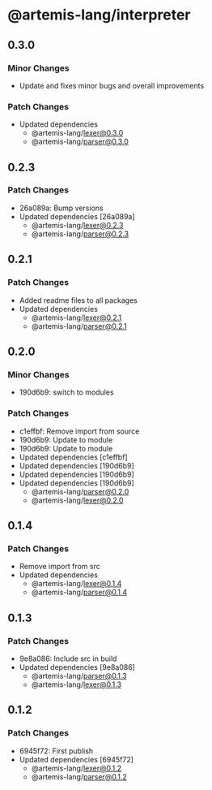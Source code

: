 # @artemis-lang/interpreter

## 0.3.0

### Minor Changes

- Update and fixes minor bugs and overall improvements

### Patch Changes

- Updated dependencies
  - @artemis-lang/lexer@0.3.0
  - @artemis-lang/parser@0.3.0

## 0.2.3

### Patch Changes

- 26a089a: Bump versions
- Updated dependencies [26a089a]
  - @artemis-lang/lexer@0.2.3
  - @artemis-lang/parser@0.2.3

## 0.2.1

### Patch Changes

- Added readme files to all packages
- Updated dependencies
  - @artemis-lang/lexer@0.2.1
  - @artemis-lang/parser@0.2.1

## 0.2.0

### Minor Changes

- 190d6b9: switch to modules

### Patch Changes

- c1effbf: Remove import from source
- 190d6b9: Update to module
- 190d6b9: Update to module
- Updated dependencies [c1effbf]
- Updated dependencies [190d6b9]
- Updated dependencies [190d6b9]
- Updated dependencies [190d6b9]
  - @artemis-lang/parser@0.2.0
  - @artemis-lang/lexer@0.2.0

## 0.1.4

### Patch Changes

- Remove import from src
- Updated dependencies
  - @artemis-lang/lexer@0.1.4
  - @artemis-lang/parser@0.1.4

## 0.1.3

### Patch Changes

- 9e8a086: Include src in build
- Updated dependencies [9e8a086]
  - @artemis-lang/parser@0.1.3
  - @artemis-lang/lexer@0.1.3

## 0.1.2

### Patch Changes

- 6945f72: First publish
- Updated dependencies [6945f72]
  - @artemis-lang/lexer@0.1.2
  - @artemis-lang/parser@0.1.2
